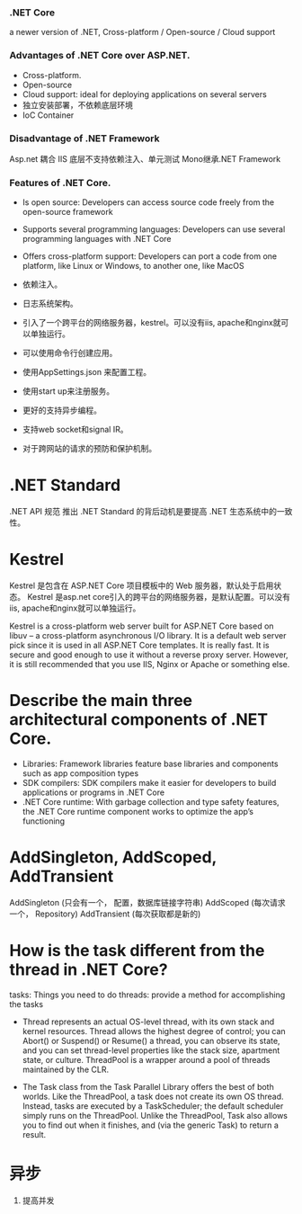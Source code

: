 ### .NET Core
a newer version of .NET, Cross-platform / Open-source / Cloud support

### Advantages of .NET Core over ASP.NET.
- Cross-platform. 
- Open-source 
- Cloud support: ideal for deploying applications on several servers
- 独立安装部署，不依赖底层环境
- IoC Container

### Disadvantage of .NET Framework
Asp.net 耦合 IIS
底层不支持依赖注入、单元测试
Mono继承.NET Framework

### Features of .NET Core.
- Is open source: Developers can access source code freely from the open-source framework
- Supports several programming languages: Developers can use several programming languages with .NET Core
- Offers cross-platform support: Developers can port a code from one platform, like Linux or Windows, to another one, like MacOS

- 依赖注入。
- 日志系统架构。
- 引入了一个跨平台的网络服务器，kestrel。可以没有iis, apache和nginx就可以单独运行。
- 可以使用命令行创建应用。
- 使用AppSettings.json 来配置工程。
- 使用start up来注册服务。
- 更好的支持异步编程。
- 支持web socket和signal IR。
- 对于跨网站的请求的预防和保护机制。

# .NET Standard
.NET API 规范
推出 .NET Standard 的背后动机是要提高 .NET 生态系统中的一致性。

# Kestrel
Kestrel 是包含在 ASP.NET Core 项目模板中的 Web 服务器，默认处于启用状态。 
Kestrel 是asp.net core引入的跨平台的网络服务器，是默认配置。可以没有iis, apache和nginx就可以单独运行。

Kestrel is a cross-platform web server built for ASP.NET Core based on libuv – a cross-platform asynchronous I/O library.
It is a default web server pick since it is used in all ASP.NET Core templates.
It is really fast.
It is secure and good enough to use it without a reverse proxy server. However, it is still recommended that you use IIS, Nginx or Apache or something else.

# Describe the main three architectural components of .NET Core.
* Libraries: Framework libraries feature base libraries and components such as app composition types
* SDK compilers: SDK compilers make it easier for developers to build applications or programs in .NET Core
* .NET Core runtime: With garbage collection and type safety features, the .NET Core runtime component works to optimize the app’s functioning

# AddSingleton, AddScoped, AddTransient
AddSingleton (只会有一个， 配置，数据库链接字符串)
AddScoped (每次请求一个， Repository)
AddTransient (每次获取都是新的)

# How is the task different from the thread in .NET Core?
tasks: Things you need to do
threads: provide a method for accomplishing the tasks

* Thread represents an actual OS-level thread, with its own stack and kernel resources. Thread allows the highest degree of control; you can Abort() or Suspend() or Resume() a thread, you can observe its state, and you can set thread-level properties like the stack size, apartment state, or culture. ThreadPool is a wrapper around a pool of threads maintained by the CLR.

* The Task class from the Task Parallel Library offers the best of both worlds. Like the ThreadPool, a task does not create its own OS thread. Instead, tasks are executed by a TaskScheduler; the default scheduler simply runs on the ThreadPool. Unlike the ThreadPool, Task also allows you to find out when it finishes, and (via the generic Task) to return a result.


# 异步
1. 提高并发